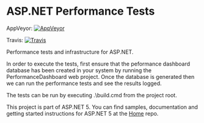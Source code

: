 ASP.NET Performance Tests
=========================

AppVeyor: [![AppVeyor](https://ci.appveyor.com/api/projects/status/8e82uv0i2xi3dnv7/branch/dev?svg=true)](https://ci.appveyor.com/project/aspnetci/Performance/branch/dev)

Travis:   [![Travis](https://travis-ci.org/aspnet/Performance.svg?branch=dev)](https://travis-ci.org/aspnet/Performance)

Performance tests and infrastructure for ASP.NET.

In order to execute the tests, first ensure that the peformance dashboard database has been created in your system by running the PerformanceDashboard web project. Once the database is generated then we can run the performance tests and see the results logged.

The tests can be run by executing .\build.cmd from the project root.

This project is part of ASP.NET 5. You can find samples, documentation and getting started instructions for ASP.NET 5 at the [Home](https://github.com/aspnet/home) repo.

